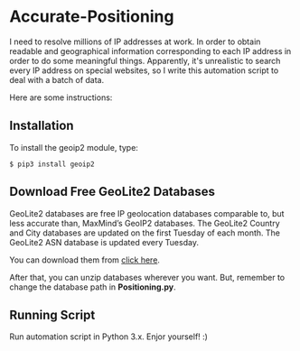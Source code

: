 # Accurate-Positioning

I need to resolve millions of IP addresses at work. In order to obtain readable and geographical information corresponding to each IP address in order to do some meaningful things. Apparently, it's unrealistic to search every IP address on special websites, so I write this automation script to deal with a batch of data.

Here are some instructions:

## Installation

To install the geoip2 module, type:

```
$ pip3 install geoip2
```

## Download Free GeoLite2 Databases

GeoLite2 databases are free IP geolocation databases comparable to, but less accurate than, MaxMind’s GeoIP2 databases. The GeoLite2 Country and City databases are updated on the first Tuesday of each month. The GeoLite2 ASN database is updated every Tuesday.

You can download them from [click here](https://dev.maxmind.com/geoip/geoip2/geolite2/).

After that, you can unzip databases wherever you want. But, remember to change the database path in **Positioning.py**.

## Running Script
Run automation script in Python 3.x. Enjor yourself! :)
